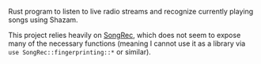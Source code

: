 Rust program to listen to live radio streams and recognize currently playing songs using Shazam. 

This project relies heavily on [SongRec](https://github.com/marin-m/SongRec/tree/master), which does not seem to expose many of the necessary functions (meaning I cannot use it as a library via `use SongRec::fingerprinting::*` or similar).